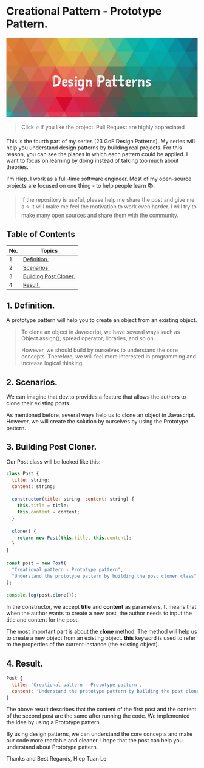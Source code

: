 # Creational Pattern - Prototype Pattern.

<img src="../../screenshots/screenshot.jpeg" alt="design-patterns"/>

> Click :star: if you like the project. Pull Request are highly appreciated

This is the fourth part of my series (23 GoF Design Patterns). My series will help you understand design patterns by building real projects. For this reason, you can see the places in which each pattern could be applied. I want to focus on learning by doing instead of talking too much about theories.

I'm Hiep. I work as a full-time software engineer. Most of my open-source projects are focused on one thing - to help people learn 📚.

> If the repository is useful, please help me share the post and give me a :star: It will make me feel the motivation to work even harder. I will try to make many open sources and share them with the community.

## **Table of Contents**

| No. | Topics                                         |
| --- | ---------------------------------------------- |
| 1   | [Definition.](#definition)                     |
| 2   | [Scenarios.](#scenarios)                       |
| 3   | [Building Post Cloner.](#building-post-cloner) |
| 4   | [Result.](#result)                             |

<a id="definition"></a>

## 1. Definition.

A prototype pattern will help you to create an object from an existing object.

> To clone an object in Javascript, we have several ways such as Object.assign(), spread operator, libraries, and so on.
>
> However, we should build by ourselves to understand the core concepts. Therefore, we will feel more interested in programming and increase logical thinking.

<a id="scenarios"></a>

## 2. Scenarios.

We can imagine that dev.to provides a feature that allows the authors to clone their existing posts.

As mentioned before, several ways help us to clone an object in Javascript. However, we will create the solution by ourselves by using the Prototype pattern.

<a id="building-post-cloner"></a>

## 3. Building Post Cloner.

Our Post class will be looked like this:

```js
class Post {
  title: string;
  content: string;

  constructor(title: string, content: string) {
    this.title = title;
    this.content = content;
  }

  clone() {
    return new Post(this.title, this.content);
  }
}

const post = new Post(
  "Creational pattern - Prototype pattern",
  "Understand the prototype pattern by building the post cloner class"
);

console.log(post.clone());
```

In the constructor, we accept **title** and **content** as parameters. It means that when the author wants to create a new post, the author needs to input the title and content for the post.

The most important part is about the **clone** method. The method will help us to create a new object from an existing object. **this** keyword is used to refer to the properties of the current instance (the existing object).

<a id="result"></a>

## 4. Result.

```js
Post {
  title: 'Creational pattern - Prototype pattern',
  content: 'Understand the prototype pattern by building the post cloner class'
}
```

The above result describes that the content of the first post and the content of the second post are the same after running the code. We implemented the idea by using a Prototype pattern.

By using design patterns, we can understand the core concepts and make our code more readable and cleaner. I hope that the post can help you understand about Prototype pattern.

Thanks and Best Regards,
Hiep Tuan Le
